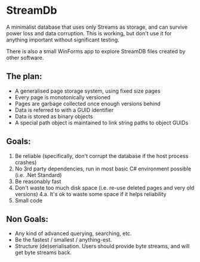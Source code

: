 # StreamDb

A minimalist database that uses only Streams as storage, and can survive power loss and data corruption.
This is working, but don't use it for anything important without significant testing.

There is also a small WinForms app to explore StreamDB files created by other software.

## The plan:

* A generalised page storage system, using fixed size pages
* Every page is monotonically versioned
* Pages are garbage collected once enough versions behind
* Data is referred to with a GUID identifier
* Data is stored as binary objects
* A special path object is maintained to link string paths to object GUIDs

## Goals:

1. Be reliable (specifically, don't corrupt the database if the host process crashes)
2. No 3rd party dependencies, run in most basic C# environment possible (i.e. .Net Standard)
3. Be reasonably fast
4. Don't waste too much disk space (i.e. re-use deleted pages and very old versions)
	4.a. It's ok to waste some space if it helps reliability
5. Small code

## Non Goals:

* Any kind of advanced querying, searching, etc.
* Be the fastest / smallest / anything-est.
* Structure (de)serialisation. Users should provide byte streams, and will get byte streams back.

